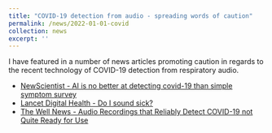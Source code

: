 ```yaml
---
title: "COVID-19 detection from audio - spreading words of caution"
permalink: /news/2022-01-01-covid
collection: news
excerpt: ''
---
```


I have featured in a number of news articles promoting caution in regards to the recent technology of COVID-19 detection from respiratory audio.

  * [NewScientist - AI is no better at detecting covid-19 than simple symptom survey](https://www.newscientist.com/article/2353344-ai-is-no-better-at-detecting-covid-19-than-simple-symptom-survey/?utm_term=Autofeed&utm_campaign=echobox&utm_medium=social&utm_source=Twitter#Echobox=1672968533)
  * [Lancet Digital Health - Do I sound sick?](https://www.thelancet.com/journals/landig/article/PIIS2589-7500(21)00182-5/fulltext)
  * [The Well News - Audio Recordings that Reliably Detect COVID-19 not Quite Ready for Use](https://www.thelancet.com/journals/landig/article/PIIS2589-7500(21)00182-5/fulltext)

